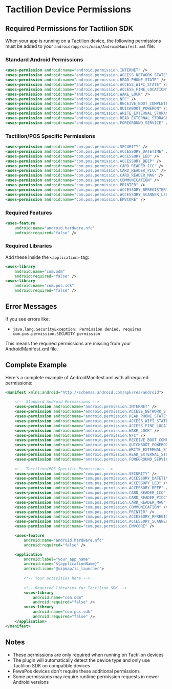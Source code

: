 # Tactilion Device Permissions

## Required Permissions for Tactilion SDK

When your app is running on a Tactilion device, the following permissions must be added to your `android/app/src/main/AndroidManifest.xml` file:

### Standard Android Permissions
```xml
<uses-permission android:name="android.permission.INTERNET" />
<uses-permission android:name="android.permission.ACCESS_NETWORK_STATE" />
<uses-permission android:name="android.permission.READ_PHONE_STATE" />
<uses-permission android:name="android.permission.ACCESS_WIFI_STATE" />
<uses-permission android:name="android.permission.ACCESS_FINE_LOCATION" />
<uses-permission android:name="android.permission.WAKE_LOCK" />
<uses-permission android:name="android.permission.NFC" />
<uses-permission android:name="android.permission.RECEIVE_BOOT_COMPLETED" />
<uses-permission android:name="android.permission.QUICKBOOT_POWERON" />
<uses-permission android:name="android.permission.WRITE_EXTERNAL_STORAGE" />
<uses-permission android:name="android.permission.READ_EXTERNAL_STORAGE" />
<uses-permission android:name="android.permission.FOREGROUND_SERVICE" />
```

### Tactilion/POS Specific Permissions
```xml
<uses-permission android:name="com.pos.permission.SECURITY" />
<uses-permission android:name="com.pos.permission.ACCESSORY_DATETIME" />
<uses-permission android:name="com.pos.permission.ACCESSORY_LED" />
<uses-permission android:name="com.pos.permission.ACCESSORY_BEEP" />
<uses-permission android:name="com.pos.permission.CARD_READER_ICC" />
<uses-permission android:name="com.pos.permission.CARD_READER_PICC" />
<uses-permission android:name="com.pos.permission.CARD_READER_MAG" />
<uses-permission android:name="com.pos.permission.COMMUNICATION" />
<uses-permission android:name="com.pos.permission.PRINTER" />
<uses-permission android:name="com.pos.permission.ACCESSORY_RFREGISTER" />
<uses-permission android:name="com.pos.permission.ACCESSORY_SCANNER_LED" />
<uses-permission android:name="com.pos.permission.EMVCORE" />
```

### Required Features
```xml
<uses-feature
    android:name="android.hardware.nfc"
    android:required="false" />
```

### Required Libraries
Add these inside the `<application>` tag:

```xml
<uses-library
    android:name="com.odm"
    android:required="false" />
<uses-library
    android:name="com.pos.sdk"
    android:required="false" />
```

## Error Messages

If you see errors like:
- `java.lang.SecurityException: Permission denied, requires com.pos.permission.SECURITY permission`

This means the required permissions are missing from your AndroidManifest.xml file.

## Complete Example

Here's a complete example of AndroidManifest.xml with all required permissions:

```xml
<manifest xmlns:android="http://schemas.android.com/apk/res/android">
    
    <!-- Standard Android Permissions -->
    <uses-permission android:name="android.permission.INTERNET" />
    <uses-permission android:name="android.permission.ACCESS_NETWORK_STATE" />
    <uses-permission android:name="android.permission.READ_PHONE_STATE" />
    <uses-permission android:name="android.permission.ACCESS_WIFI_STATE" />
    <uses-permission android:name="android.permission.ACCESS_FINE_LOCATION" />
    <uses-permission android:name="android.permission.WAKE_LOCK" />
    <uses-permission android:name="android.permission.NFC" />
    <uses-permission android:name="android.permission.RECEIVE_BOOT_COMPLETED" />
    <uses-permission android:name="android.permission.QUICKBOOT_POWERON" />
    <uses-permission android:name="android.permission.WRITE_EXTERNAL_STORAGE" />
    <uses-permission android:name="android.permission.READ_EXTERNAL_STORAGE" />
    <uses-permission android:name="android.permission.FOREGROUND_SERVICE" />
    
    <!-- Tactilion/POS Specific Permissions -->
    <uses-permission android:name="com.pos.permission.SECURITY" />
    <uses-permission android:name="com.pos.permission.ACCESSORY_DATETIME" />
    <uses-permission android:name="com.pos.permission.ACCESSORY_LED" />
    <uses-permission android:name="com.pos.permission.ACCESSORY_BEEP" />
    <uses-permission android:name="com.pos.permission.CARD_READER_ICC" />
    <uses-permission android:name="com.pos.permission.CARD_READER_PICC" />
    <uses-permission android:name="com.pos.permission.CARD_READER_MAG" />
    <uses-permission android:name="com.pos.permission.COMMUNICATION" />
    <uses-permission android:name="com.pos.permission.PRINTER" />
    <uses-permission android:name="com.pos.permission.ACCESSORY_RFREGISTER" />
    <uses-permission android:name="com.pos.permission.ACCESSORY_SCANNER_LED" />
    <uses-permission android:name="com.pos.permission.EMVCORE" />

    <uses-feature
        android:name="android.hardware.nfc"
        android:required="false" />

    <application
        android:label="your_app_name"
        android:name="${applicationName}"
        android:icon="@mipmap/ic_launcher">
        
        <!-- Your activities here -->
        
        <!-- Required libraries for Tactilion SDK -->
        <uses-library
            android:name="com.odm"
            android:required="false" />
        <uses-library
            android:name="com.pos.sdk"
            android:required="false" />
    </application>
</manifest>
```

## Notes

- These permissions are only required when running on Tactilion devices
- The plugin will automatically detect the device type and only use Tactilion SDK on compatible devices
- FewaPos devices don't require these additional permissions
- Some permissions may require runtime permission requests in newer Android versions
